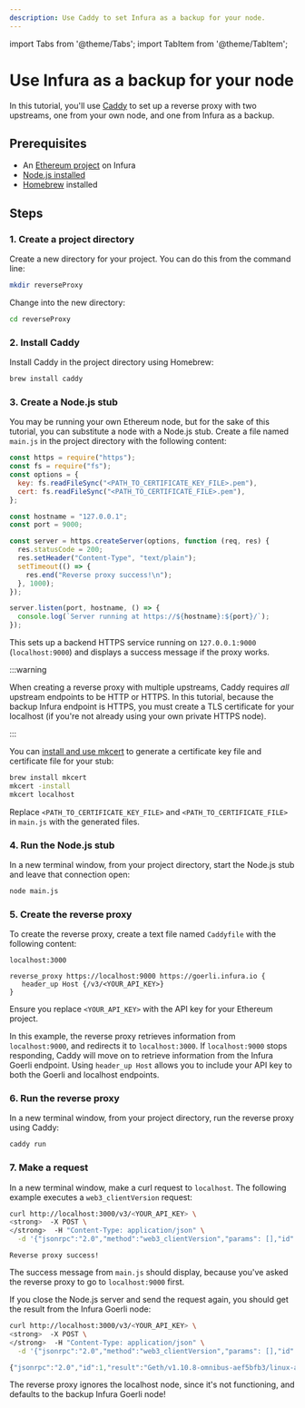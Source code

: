 ```yaml
---
description: Use Caddy to set Infura as a backup for your node.
---
```


import Tabs from '@theme/Tabs';
import TabItem from '@theme/TabItem';

# Use Infura as a backup for your node

In this tutorial, you'll use [Caddy](https://caddyserver.com/) to set up a reverse proxy with two upstreams, one from your own node, and one from Infura as a backup.

## Prerequisites

- An [Ethereum project](../../../get-started/infura.md) on Infura
- [Node.js installed](https://nodejs.org/en/download/)
- [Homebrew](https://brew.sh/) installed

## Steps

### 1. Create a project directory

Create a new directory for your project. You can do this from the command line:

```bash
mkdir reverseProxy
```

Change into the new directory:

```bash
cd reverseProxy
```

### 2. Install Caddy

Install Caddy in the project directory using Homebrew:

```bash
brew install caddy
```

### 3. Create a Node.js stub

You may be running your own Ethereum node, but for the sake of this tutorial, you can substitute a node with a Node.js stub. Create a file named `main.js` in the project directory with the following content:

```javascript
const https = require("https");
const fs = require("fs");
const options = {
  key: fs.readFileSync("<PATH_TO_CERTIFICATE_KEY_FILE>.pem"),
  cert: fs.readFileSync("<PATH_TO_CERTIFICATE_FILE>.pem"),
};

const hostname = "127.0.0.1";
const port = 9000;

const server = https.createServer(options, function (req, res) {
  res.statusCode = 200;
  res.setHeader("Content-Type", "text/plain");
  setTimeout(() => {
    res.end("Reverse proxy success!\n");
  }, 1000);
});

server.listen(port, hostname, () => {
  console.log(`Server running at https://${hostname}:${port}/`);
});
```

This sets up a backend HTTPS service running on `127.0.0.1:9000` (`localhost:9000`) and displays a success message if the proxy works.

:::warning

When creating a reverse proxy with multiple upstreams, Caddy requires _all_ upstream endpoints to be HTTP or HTTPS. In this tutorial, because the backup Infura endpoint is HTTPS, you must create a TLS certificate for your localhost (if you're not already using your own private HTTPS node).

:::

You can [install and use mkcert](https://web.dev/how-to-use-local-https/#setup) to generate a certificate key file and certificate file for your stub:

```bash
brew install mkcert
mkcert -install
mkcert localhost
```

Replace `<PATH_TO_CERTIFICATE_KEY_FILE>` and `<PATH_TO_CERTIFICATE_FILE>` in `main.js` with the generated files.

### 4. Run the Node.js stub

In a new terminal window, from your project directory, start the Node.js stub and leave that connection open:

```bash
node main.js
```

### 5. Create the reverse proxy

To create the reverse proxy, create a text file named `Caddyfile` with the following content:

```
localhost:3000

reverse_proxy https://localhost:9000 https://goerli.infura.io {
   header_up Host {/v3/<YOUR_API_KEY>}
}
```

Ensure you replace `<YOUR_API_KEY>` with the API key for your Ethereum project.

In this example, the reverse proxy retrieves information from `localhost:9000`, and redirects it to `localhost:3000`. If `localhost:9000` stops responding, Caddy will move on to retrieve information from the Infura Goerli endpoint. Using `header_up Host` allows you to include your API key to both the Goerli and localhost endpoints.

### 6. Run the reverse proxy

In a new terminal window, from your project directory, run the reverse proxy using Caddy:

```bash
caddy run
```

### 7. Make a request

In a new terminal window, make a curl request to `localhost`. The following example executes a `web3_clientVersion` request:

<Tabs>
  <TabItem value="Example CURL request" label="Example CURL request" default>

```bash
curl http://localhost:3000/v3/<YOUR_API_KEY> \
<strong>  -X POST \
</strong>  -H "Content-Type: application/json" \
  -d '{"jsonrpc":"2.0","method":"web3_clientVersion","params": [],"id":1}'</code></pre>
```

  </TabItem>
  <TabItem value="Example result" label="Example result" >

```
Reverse proxy success!
```

  </TabItem>
</Tabs>

The success message from `main.js` should display, because you've asked the reverse proxy to go to `localhost:9000` first.

If you close the Node.js server and send the request again, you should get the result from the Infura Goerli node:

<Tabs>
  <TabItem value="Example CURL request" label="Example CURL request" default>

```bash
curl http://localhost:3000/v3/<YOUR_API_KEY> \
<strong>  -X POST \
</strong>  -H "Content-Type: application/json" \
  -d '{"jsonrpc":"2.0","method":"web3_clientVersion","params": [],"id":1}'</code></pre>
```

  </TabItem>
  <TabItem value="Example result" label="Example result" >

```javascript
{"jsonrpc":"2.0","id":1,"result":"Geth/v1.10.8-omnibus-aef5bfb3/linux-amd64/go1.16.7"}
```

  </TabItem>
</Tabs>

The reverse proxy ignores the localhost node, since it's not functioning, and defaults to the backup Infura Goerli node!

